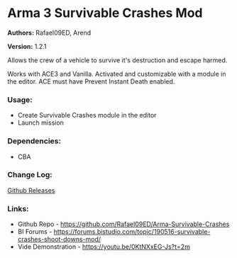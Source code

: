 # Arma 3 Survivable Crashes Mod

**Authors:** Rafael09ED, Arend

**Version:** 1.2.1

Allows the crew of a vehicle to survive it's destruction and escape harmed. 

Works with ACE3 and Vanilla. Activated and customizable with a module in the editor.
ACE must have Prevent Instant Death enabled.

### Usage:

- Create Survivable Crashes module in the editor
- Launch mission

### Dependencies:

- CBA

### Change Log:

[Github Releases](https://github.com/Rafael09ED/Arma-Survivable-Crashes/releases)

### Links:

- Github Repo - https://github.com/Rafael09ED/Arma-Survivable-Crashes
- BI Forums - https://forums.bistudio.com/topic/190516-survivable-crashes-shoot-downs-mod/
- Vide Demonstration - https://youtu.be/0KtNXxEG-Js?t=2m
